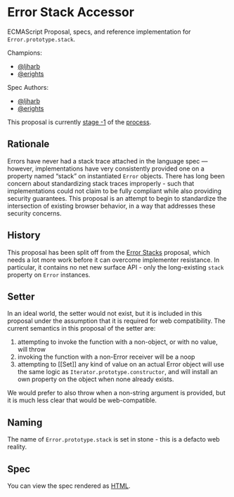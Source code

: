 # Error Stack Accessor

ECMAScript Proposal, specs, and reference implementation for `Error.prototype.stack`.

Champions:
 - [@ljharb](https://github.com/ljharb)
 - [@erights](https://github.com/erights)

 Spec Authors:
 - [@ljharb](https://github.com/ljharb)
 - [@erights](https://github.com/erights)

This proposal is currently [stage -1](https://github.com/tc39/proposals) of the [process](https://tc39.github.io/process-document/).

## Rationale

Errors have never had a stack trace attached in the language spec — however, implementations have very consistently provided one on a property named “stack” on instantiated `Error` objects. There has long been concern about standardizing stack traces improperly - such that implementations could not claim to be fully compliant while also providing security guarantees. This proposal is an attempt to begin to standardize the intersection of existing browser behavior, in a way that addresses these security concerns.

## History

This proposal has been split off from the [Error Stacks](https://github.com/tc39/proposal-error-stacks) proposal, which needs a lot more work before it can overcome implementer resistance.
In particular, it contains no net new surface API - only the long-existing `stack` property on `Error` instances.

## Setter

In an ideal world, the setter would not exist, but it is included in this proposal under the assumption that it is required for web compatibility.
The current semantics in this proposal of the setter are:
 1. attempting to invoke the function with a non-object, or with no value, will throw
 1. invoking the function with a non-Error receiver will be a noop
 1. attempting to [[Set]] any kind of value on an actual Error object will use the same logic as `Iterator.prototype.constructor`, and will install an own property on the object when none already exists.

We would prefer to also throw when a non-string argument is provided, but it is much less clear that would be web-compatible.

## Naming

The name of `Error.prototype.stack` is set in stone - this is a defacto web reality.

## Spec
You can view the spec rendered as [HTML](https://tc39.es/proposal-error-stack-accessor/).
